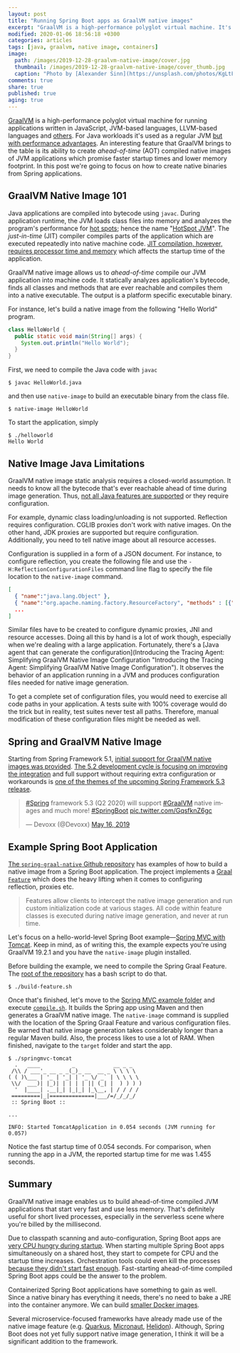 ```yaml
---
layout: post
title: "Running Spring Boot apps as GraalVM native images"
excerpt: "GraalVM is a high-performance polyglot virtual machine. It's ability to create ahead-of-time compiled native images considerably speed up Spring Boot startup times."
modified: 2020-01-06 18:56:18 +0300
categories: articles
tags: [java, graalvm, native image, containers]
image:
  path: /images/2019-12-28-graalvm-native-image/cover.jpg
  thumbnail: /images/2019-12-28-graalvm-native-image/cover_thumb.jpg
  caption: "Photo by [Alexander Sinn](https://unsplash.com/photos/KgLtFCgfC28)"
comments: true
share: true
published: true
aging: true
---
```


[GraalVM](https://www.graalvm.org/ "High-performance polyglot VM") is a high-performance polyglot virtual machine for running applications written in JavaScript, JVM-based languages, LLVM-based languages and [others](https://www.graalvm.org/docs/ "GraalVM Docs").
For Java workloads it's used as a regular JVM [but with performance advantages](https://www.youtube.com/watch?v=pR5NDkIZBOA "Twitter's quest for a wholly Graal runtime").
An interesting feature that GraalVM brings to the table is its ability to create *ahead-of-time* (AOT) compiled native images of JVM applications which promise faster startup times and lower memory footprint.
In this post we're going to focus on how to create native binaries from Spring applications.

## GraalVM Native Image 101

Java applications are compiled into bytecode using `javac`.
During application runtime, the JVM loads class files into memory and analyzes the program's performance for [hot spots](https://en.wikipedia.org/wiki/Hot_spot_(computer_programming)); hence the name "[HotSpot JVM](https://en.wikipedia.org/wiki/HotSpot)".
The *just-in-time* (JIT) compiler compiles parts of the application which are executed repeatedly into native machine code.
[JIT compilation, however, requires processor time and memory](https://aboullaite.me/understanding-jit-compiler-just-in-time-compiler/ "Understanding JIT compiler") which affects the startup time of the application.

GraalVM native image allows us to *ahead-of-time* compile our JVM application into machine code.
It statically analyzes application's bytecode, finds all classes and methods that are ever reachable and compiles them into a native executable.
The output is a platform specific executable binary.

For instance, let's build a native image from the following "Hello World" program.
```java
class HelloWorld {
  public static void main(String[] args) {
    System.out.println("Hello World");
  }
}
```

First, we need to compile the Java code with `javac`
```
$ javac HelloWorld.java
```

and then use `native-image` to build an executable binary from the class file.
```
$ native-image HelloWorld
```

To start the application, simply
```
$ ./helloworld
Hello World
```

## Native Image Java Limitations

GraalVM native image static analysis requires a closed-world assumption.
It needs to know all the bytecode that's ever reachable ahead of time during image generation.
Thus, [not all Java features are supported](https://github.com/oracle/graal/blob/master/substratevm/LIMITATIONS.md "Native Image Java Limitations") or they require configuration.

For example, dynamic class loading/unloading is not supported.
Reflection requires configuration.
CGLIB proxies don't work with native images.
On the other hand, JDK proxies are supported but require configuration.
Additionally, you need to tell native image about all resource accesses.

Configuration is supplied in a form of a JSON document.
For instance, to configure reflection, you create the following file and use the `-H:ReflectionConfigurationFiles` command line flag to specify the file location to the `native-image` command.

```json
[
  { "name":"java.lang.Object" },
  { "name":"org.apache.naming.factory.ResourceFactory", "methods" : [{"name": "<init>","parameterTypes":[]}] },
  ...
]
```

Similar files have to be created to configure dynamic proxies, JNI and resource accesses.
Doing all this by hand is a lot of work though, especially when we're dealing with a large application.
Fortunately, there's a [Java agent that can generate the configuration](Introducing the Tracing Agent: Simplifying GraalVM Native Image Configuration "Introducing the Tracing Agent: Simplifying GraalVM Native Image Configuration").
It observes the behavior of an application running in a JVM and produces configuration files needed for native image generation.

To get a complete set of configuration files, you would need to exercise all code paths in your application.
A tests suite with 100% coverage would do the trick but in reality, test suites never test all paths.
Therefore, manual modification of these configuration files might be needed as well.

## Spring and GraalVM Native Image

Starting from Spring Framework 5.1, [initial support for GraalVM native images was provided](https://github.com/spring-projects/spring-framework/issues/21529 "Initial GraalVM native images support").
[The 5.2 development cycle is focusing on improving the integration](https://github.com/spring-projects/spring-framework/wiki/GraalVM-native-image-support#support-of-native-images-at-spring-framework-level "Support of native images at Spring Framework level") and full support without requiring extra configuration or workarounds is [one of the themes of the upcoming Spring Framework 5.3 release](https://twitter.com/devoxx/status/1128937256180473856).

<blockquote class="twitter-tweet"><p lang="en" dir="ltr"><a href="https://twitter.com/hashtag/Spring?src=hash&amp;ref_src=twsrc%5Etfw">#Spring</a> framework 5.3 (Q2 2020) will support <a href="https://twitter.com/hashtag/GraalVM?src=hash&amp;ref_src=twsrc%5Etfw">#GraalVM</a> native images and much more! <a href="https://twitter.com/hashtag/SpringBoot?src=hash&amp;ref_src=twsrc%5Etfw">#SpringBoot</a> <a href="https://t.co/GqsfknZ6gc">pic.twitter.com/GqsfknZ6gc</a></p>&mdash; Devoxx (@Devoxx) <a href="https://twitter.com/Devoxx/status/1128937256180473856?ref_src=twsrc%5Etfw">May 16, 2019</a></blockquote> <script async src="https://platform.twitter.com/widgets.js" charset="utf-8"></script>

## Example Spring Boot Application

[The `spring-graal-native` Github repository](https://github.com/spring-projects-experimental/spring-graal-native "Graal feature for building native images of Spring applications") has examples of how to build a native image from a Spring Boot application.
The project implements a [Graal `Feature`](https://www.graalvm.org/sdk/javadoc/index.html?org/graalvm/nativeimage/hosted/Feature.html) which does the heavy lifting when it comes to configuring reflection, proxies etc.

> Features allow clients to intercept the native image generation and run custom initialization code at various stages. All code within feature classes is executed during native image generation, and never at run time.

Let's focus on a hello-world-level Spring Boot example—[Spring MVC with Tomcat](https://github.com/indrekots/spring-graal-native/tree/master/spring-graal-native-samples/springmvc-tomcat).
Keep in mind, as of writing this, the example expects you're using GraalVM 19.2.1 and you have the `native-image` plugin installed.

Before building the example, we need to compile the Spring Graal Feature.
The [root of the repository](https://github.com/indrekots/spring-graal-native) has a bash script to do that.

```
$ ./build-feature.sh
```

Once that's finished, let's move to the [Spring MVC example folder](https://github.com/indrekots/spring-graal-native/tree/master/spring-graal-native-samples/springmvc-tomcat) and execute [`compile.sh`](https://github.com/indrekots/spring-graal-native/blob/master/spring-graal-native-samples/springmvc-tomcat/compile.sh).
It builds the Spring app using Maven and then generates a GraalVM native image.
The `native-image` command is supplied with the location of the Spring Graal Feature and various configuration files.
Be warned that native image generation takes considerably longer than a regular Maven build.
Also, the process likes to use a lot of RAM.
When finished, navigate to the `target` folder and start the app.

```
$ ./springmvc-tomcat
  .   ____          _            __ _ _
 /\\ / ___'_ __ _ _(_)_ __  __ _ \ \ \ \
( ( )\___ | '_ | '_| | '_ \/ _` | \ \ \ \
 \\/  ___)| |_)| | | | | || (_| |  ) ) ) )
  '  |____| .__|_| |_|_| |_\__, | / / / /
 =========|_|==============|___/=/_/_/_/
 :: Spring Boot ::

...

INFO: Started TomcatApplication in 0.054 seconds (JVM running for 0.057)
```

Notice the fast startup time of 0.054 seconds.
For comparison, when running the app in a JVM, the reported startup time for me was 1.455 seconds.

## Summary

GraalVM native image enables us to build ahead-of-time compiled JVM applications that start very fast and use less memory.
That's definitely useful for short lived processes, especially in the serverless scene where you're billed by the millisecond.

Due to classpath scanning and auto-configuration, Spring Boot apps are [very CPU hungry during startup](https://stackoverflow.com/q/47270059/2928051).
When starting multiple Spring Boot apps simultaneously on a shared host, they start to compete for CPU and the startup time increases.
Orchestration tools could even kill the processes [because they didn't start fast enough](https://github.com/kubernetes/kubernetes/issues/3312).
Fast-starting ahead-of-time compiled Spring Boot apps could be the answer to the problem.

Containerized Spring Boot applications have something to gain as well.
Since a native binary has everything it needs, there's no need to bake a JRE into the container anymore. We can build [smaller Docker images](https://blog.softwaremill.com/small-fast-docker-images-using-graalvms-native-image-99c0bc92e70b "Small & fast Docker images using GraalVM’s native-image").

Several microservice-focused frameworks have already made use of the native image feature (e.g. [Quarkus](https://quarkus.io/), [Micronaut](https://micronaut.io/), [Helidon](https://helidon.io/)).
Although, Spring Boot does not yet fully support native image generation, I think it will be a significant addition to the framework.
